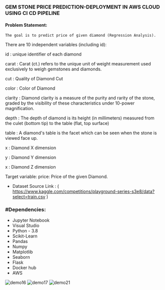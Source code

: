 ### GEM STONE PRICE PREDICTION-DEPLOYMENT IN AWS CLOUD USING CI CD PIPELINE

#### Problem Statement:
    The goal is to predict price of given diamond (Regression Analysis).

There are 10 independent variables (including id):

id : unique identifier of each diamond

carat : Carat (ct.) refers to the unique unit of weight measurement used exclusively to weigh gemstones and diamonds.

cut : Quality of Diamond Cut

color : Color of Diamond

clarity : Diamond clarity is a measure of the purity and rarity of the stone, graded by the visibility of these characteristics under 10-power magnification.

depth : The depth of diamond is its height (in millimeters) measured from the culet (bottom tip) to the table (flat, top surface)

table : A diamond's table is the facet which can be seen when the stone is viewed face up.

x : Diamond X dimension

y : Diamond Y dimension

x : Diamond Z dimension

Target variable:
price: Price of the given Diamond.

* Dataset Source Link : ( https://www.kaggle.com/competitions/playground-series-s3e8/data?select=train.csv )
        
 ### #Dependencies:
* Jupyter Notebook
* Visual Studio
* Python - 3.8
* Scikit-Learn
* Pandas
* Numpy
* Matplotlib
* Seaborn  
* Flask
* Docker hub
* AWS

 
![demo16](https://user-images.githubusercontent.com/115715763/229868001-3ad3c4cc-b2b9-4556-acd1-764c5055bffe.png)
![demo17](https://user-images.githubusercontent.com/115715763/229883522-5810e4b2-a7bf-4975-a660-6d268f0b4904.png)
![demo21](https://user-images.githubusercontent.com/115715763/232431532-cd23b3a0-b061-4edf-815c-e2d847636cff.png)












